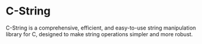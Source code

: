 # C-String
C-String is a comprehensive, efficient, and easy-to-use string manipulation library for C, designed to make string operations simpler and more robust.
